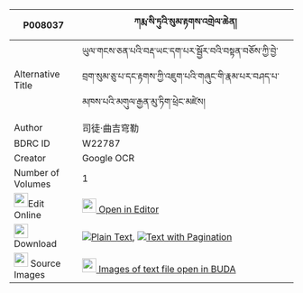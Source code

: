|P008037|ཀརྨ་སི་ཏུའི་སུམ་རྟགས་འགྲེལ་ཆེན། 
| --- | --- 
|Alternative Title |ཡུལ་གངས་ཅན་པའི་བརྡ་ཡང་དག་པར་སྦྱོར་བའི་བསྟན་བཅོས་ཀྱི་བྱེ་བྲག་སུམ་ཅུ་པ་དང་རྟགས་ཀྱི་འཇུག་པའི་གཞུང་གི་རྣམ་པར་བཤད་པ་མཁས་པའི་མགུལ་རྒྱན་མུ་ཏིག་ཕྲེང་མཛེས།
|Author| 司徒·曲吉穹勒
|BDRC ID | W22787
|Creator | Google OCR
|Number of Volumes| 1
|<img width="25" src="https://img.icons8.com/color/25/000000/edit-property.png">Edit Online| [<img width="25" src="https://avatars.githubusercontent.com/u/45091458?s=200&v=4"> Open in Editor](http://editor.openpecha.org/P008037)
|<img width="25" src="https://img.icons8.com/fluent/48/000000/download-2.png"/>  Download | [![](https://img.icons8.com/color/20/000000/txt.png)Plain Text](https://github.com/Openpecha/P008037/releases/download/v1/karma_situ_i_sum_tak_drelchen_plain_P008037.zip), [![](https://img.icons8.com/color/20/000000/txt.png)Text with Pagination](https://github.com/Openpecha/P008037/releases/download/v1/karma_situ_i_sum_tak_drelchen_pages_P008037.zip)
|<img width="25" src="https://img.icons8.com/plasticine/100/000000/pictures-folder.png"/>  Source Images | [<img width="25" src="https://library.bdrc.io/icons/BUDA-small.svg"> Images of text file open in BUDA](https://library.bdrc.io/show/bdr:W22787)